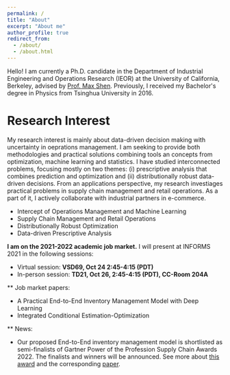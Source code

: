 ```yaml
---
permalink: /
title: "About"
excerpt: "About me"
author_profile: true
redirect_from: 
  - /about/
  - /about.html
---
```


Hello! I am currently a Ph.D. candidate in the Department of Industrial Engineering and Operations Research (IEOR) at the University of California, Berkeley, advised by [Prof. Max Shen](https://shen.ieor.berkeley.edu). Previously, I received my Bachelor's degree in Physics from Tsinghua University in 2016.  

# Research Interest
My research interest is mainly about data-driven decision making with uncertainty in oeprations management. I am seeking to provide both methodologies and practical solutions combining tools an concepts from optimization, machine learning and statistics. I have studied interconnected problems, focusing mostly on two themes: (i) prescriptive analysis that combines prediction and optimization and (ii) distributionally robust data-driven decisions. From an applications perspective, my research investiages practical problems in supply chain management and retail operations. As a part of it, I actively collaborate with industrial partners in e-commerce.  
   
* Intercept of Operations Management and Machine Learning
* Supply Chain Management and Retail Operations
* Distributionally Robust Optimization
* Data-driven Prescriptive Analysis
    
    
**I am on the 2021-2022 academic job market.** I will present at INFORMS 2021 in the following sessions:
    
* Virtual session: **VSD69, Oct 24 2:45-4:15 (PDT)**
* In-person session: **TD21, Oct 26, 2:45-4:15 (PDT), CC-Room 204A**

** Job market papers: 
* A Practical End-to-End Inventory Management Model with Deep Learning
* Integrated Conditional Estimation-Optimization

** News:
* Our proposed End-to-End inventory management model is shortlisted as semi-finalists of Gartner Power of the Profession Supply Chain Awards 2022. The finalists and winners will be announced. See more about [this award](https://www.gartner.com/en/supply-chain/research/power-of-the-profession-supply-chain-awards-2022) and the corresponding [paper](https://papers.ssrn.com/sol3/papers.cfm?abstract_id=3737780).
